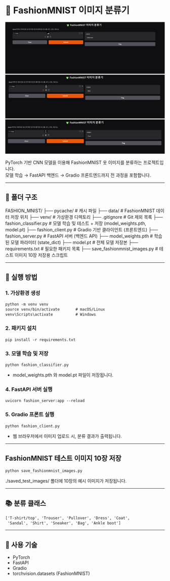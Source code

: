 # 👕 FashionMNIST 이미지 분류기

<img src="1.png" width="600"/>
<img src="2.png" width="600"/>
<img src="3.png" width="600"/>

PyTorch 기반 CNN 모델을 이용해 FashionMNIST 옷 이미지를 분류하는 프로젝트입니다.  
모델 학습 → FastAPI 백엔드 → Gradio 프론트엔드까지 전 과정을 포함합니다.

---

## 📁 폴더 구조

FASHION_MNIST/
├── pycache/ # 캐시 파일
├── data/ # FashionMNIST 데이터 저장 위치
├── venv/ # 가상환경 디렉토리
├── .gitignore # Git 제외 목록
├── fashion_classifier.py # 모델 학습 및 테스트 + 저장 (model_weights.pth, model.pt)
├── fashion_client.py # Gradio 기반 클라이언트 (프론트엔드)
├── fashion_server.py # FastAPI 서버 (백엔드 API)
├── model_weights.pth # 학습된 모델 파라미터 (state_dict)
├── model.pt # 전체 모델 저장본
├── requirements.txt # 필요한 패키지 목록
├── save_fashionmnist_images.py # 테스트 이미지 10장 저장용 스크립트

---

## 🚀 실행 방법

### 1. 가상환경 생성

```
python -m venv venv
source venv/bin/activate       # macOS/Linux
venv\Scripts\activate          # Windows
```

### 2. 패키지 설치

```
pip install -r requirements.txt
```

### 3. 모델 학습 및 저장

```
python fashion_classifier.py
```

- model_weights.pth 와 model.pt 파일이 저장됩니다.

### 4. FastAPI 서버 실행

```
uvicorn fashion_server:app --reload
```

### 5. Gradio 프론트 실행

```
python fashion_client.py
```

- 웹 브라우저에서 이미지 업로드 시, 분류 결과가 출력됩니다.

---

## FashionMNIST 테스트 이미지 10장 저장

```
python save_fashionmnist_images.py
```

./saved_test_images/ 폴더에 10장의 예시 이미지가 저장됩니다.

---

## 📚 분류 클래스

```
['T-shirt/top', 'Trouser', 'Pullover', 'Dress', 'Coat',
 'Sandal', 'Shirt', 'Sneaker', 'Bag', 'Ankle boot']
```

---

## 📌 사용 기술

- PyTorch
- FastAPI
- Gradio
- torchvision.datasets (FashionMNIST)
